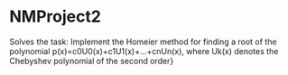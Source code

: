 # NMProject2
Solves the task: Implement the Homeier method for finding a root of the polynomial p(x)=c0U0(x)+c1U1(x)+...+cnUn(x), where Uk(x) denotes the Chebyshev polynomial of the second order}
